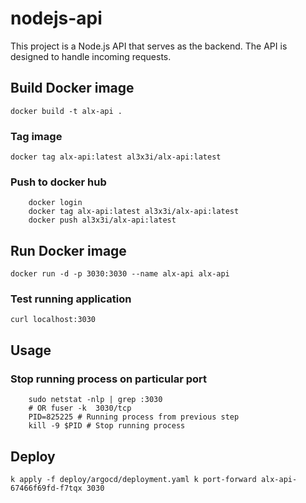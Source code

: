 # nodejs-api

This project is a Node.js API that serves as the backend.
The API is designed to handle incoming requests.

## Build Docker image
`docker build -t alx-api .`

### Tag image
`docker tag alx-api:latest al3x3i/alx-api:latest`

### Push to docker hub
```shell
    docker login
    docker tag alx-api:latest al3x3i/alx-api:latest
    docker push al3x3i/alx-api:latest
```

## Run Docker image
`docker run -d -p 3030:3030 --name alx-api alx-api`

### Test running application
`curl localhost:3030`


## Usage
### Stop running process on particular port
```shell
    sudo netstat -nlp | grep :3030
    # OR fuser -k  3030/tcp
    PID=825225 # Running process from previous step
    kill -9 $PID # Stop running process 
```

## Deploy
`
k apply -f deploy/argocd/deployment.yaml
k port-forward alx-api-67466f69fd-f7tqx 3030
`
